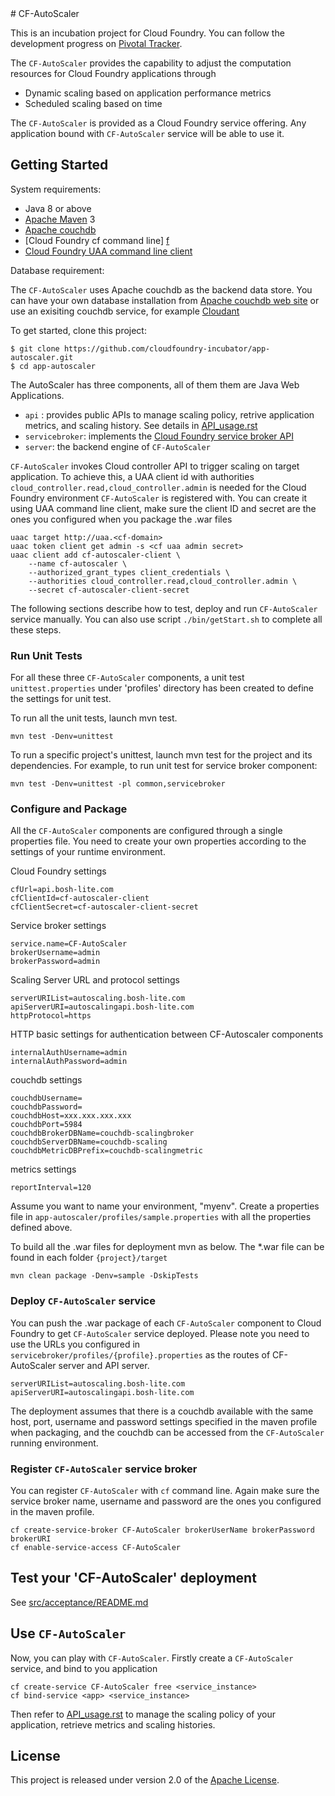 <link href="https://raw.github.com/clownfart/Markdown-CSS/master/markdown.css" rel="stylesheet"></link>
# CF-AutoScaler

This is an incubation project for Cloud Foundry. You can follow the development progress on [Pivotal Tracker][t].

The `CF-AutoScaler` provides the capability to adjust the computation resources for Cloud Foundry applications through

* Dynamic scaling based on application performance metrics
* Scheduled scaling based on time

The `CF-AutoScaler` is provided as a Cloud Foundry service offering. Any application bound with `CF-AutoScaler` service will be able to use it.

## Getting Started

System requirements:

* Java 8 or above
* [Apache Maven][b] 3
* [Apache couchdb][c]
* [Cloud Foundry cf command line] [f]
* [Cloud Foundry UAA command line client][u]

Database requirement:

The `CF-AutoScaler` uses Apache couchdb as the backend data store. You can have your own database installation from [Apache couchdb web site][c] or use an exisiting couchdb service, for example [Cloudant][e]


To get started, clone this project:

```shell
$ git clone https://github.com/cloudfoundry-incubator/app-autoscaler.git
$ cd app-autoscaler
```

The AutoScaler has three components, all of them them are Java Web Applications.

* `api` : provides public APIs to manage scaling policy, retrive application metrics, and scaling history. See details in [API_usage.rst][a]
* `servicebroker`: implements the [Cloud Foundry service broker API][k]
* `server`: the backend engine of `CF-AutoScaler`



`CF-AutoScaler` invokes Cloud controller API to trigger scaling on target application. To achieve this, a UAA client id with  authorities `cloud_controller.read,cloud_controller.admin` is needed for the Cloud Foundry environment `CF-AutoScaler` is registered with. You can create it using UAA command line client, make sure the client ID and secret are the ones you configured when you package the .war files

```shell
uaac target http://uaa.<cf-domain>
uaac token client get admin -s <cf uaa admin secret>
uaac client add cf-autoscaler-client \
	--name cf-autoscaler \
    --authorized_grant_types client_credentials \
    --authorities cloud_controller.read,cloud_controller.admin \
    --secret cf-autoscaler-client-secret
```

The following sections describe how to test, deploy and run `CF-AutoScaler` service manually. You can also use script `./bin/getStart.sh` to complete all these steps.

### Run Unit Tests

For all these three `CF-AutoScaler` components, a unit test `unittest.properties` under 'profiles' directory has been created to define the settings for unit test.

To run all the unit tests, launch mvn test.
```shell
mvn test -Denv=unittest
```

To run a specific project's unittest, launch mvn test for the project and its dependencies. For example, to run unit test for service broker component:
```shell
mvn test -Denv=unittest -pl common,servicebroker
```

### Configure and Package

All the `CF-AutoScaler` components are configured through a single properties file. You need to create your own properties according to the settings of your runtime environment.

Cloud Foundry settings

```
cfUrl=api.bosh-lite.com
cfClientId=cf-autoscaler-client
cfClientSecret=cf-autoscaler-client-secret
```

Service broker settings

```
service.name=CF-AutoScaler
brokerUsername=admin
brokerPassword=admin
```

Scaling Server URL and protocol settings

```
serverURIList=autoscaling.bosh-lite.com
apiServerURI=autoscalingapi.bosh-lite.com
httpProtocol=https
```

HTTP basic settings for authentication between CF-Autoscaler components

```
internalAuthUsername=admin
internalAuthPassword=admin
```

couchdb settings

```
couchdbUsername=
couchdbPassword=
couchdbHost=xxx.xxx.xxx.xxx
couchdbPort=5984
couchdbBrokerDBName=couchdb-scalingbroker
couchdbServerDBName=couchdb-scaling
couchdbMetricDBPrefix=couchdb-scalingmetric
```

metrics settings

```
reportInterval=120
```

Assume you want to name your environment, "myenv". Create a properties file in `app-autoscaler/profiles/sample.properties` with all the properties defined above.

To build all the .war files for deployment mvn as below. The *.war file can be found in each folder `{project}/target`

```shell
mvn clean package -Denv=sample -DskipTests
```

### Deploy `CF-AutoScaler` service

You can push the .war package of each `CF-AutoScaler` component to Cloud Foundry to get `CF-AutoScaler` service deployed. Please note you need to use the URLs you configured in `servicebroker/profiles/{profile}.properties` as the routes of CF-AutoScaler server and API server.

```shell
serverURIList=autoscaling.bosh-lite.com
apiServerURI=autoscalingapi.bosh-lite.com
```

The deployment assumes that there is a couchdb available with the same host, port, username and password settings specified in the maven profile when packaging, and the couchdb can be accessed from the `CF-AutoScaler` running environment.

### Register `CF-AutoScaler` service broker

You can register `CF-AutoScaler` with `cf` command line. Again make sure the service broker name, username and password are the ones you configured in the maven profile.

```shell
cf create-service-broker CF-AutoScaler brokerUserName brokerPassword brokerURI
cf enable-service-access CF-AutoScaler
```

## Test your 'CF-AutoScaler' deployment
See [src/acceptance/README.md](src/acceptance/README.md)

## Use `CF-AutoScaler`

Now, you can play with `CF-AutoScaler`.
Firstly create a `CF-AutoScaler` service, and bind to you application

``` shell
cf create-service CF-AutoScaler free <service_instance>
cf bind-service <app> <service_instance>
```

Then refer to [API_usage.rst][a] to manage the scaling policy of your application, retrieve metrics and scaling histories.


## License

This project is released under version 2.0 of the [Apache License][l].


[a]: https://github.com/cfibmers/open-Autoscaler/blob/master/docs/API_usage.rst
[b]: https://maven.apache.org/
[c]: http://couchdb.apache.org/
[d]: http://www.eclipse.org/m2e/
[e]: http://www.cloudant.com
[f]: https://github.com/cloudfoundry/cli/releases
[k]: http://docs.cloudfoundry.org/services/api.html
[l]: LICENSE
[t]: https://www.pivotaltracker.com/projects/1566795
[u]: https://github.com/cloudfoundry/cf-uaac
